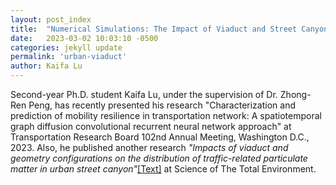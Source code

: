 ```yaml
---
layout: post_index
title:  "Numerical Simulations: The Impact of Viaduct and Street Canyon Configurations on Particle Distribution"
date:   2023-03-02 10:03:10 -0500
categories: jekyll update
permalink: 'urban-viaduct'
author: Kaifa Lu
---
```


Second-year Ph.D. student Kaifa Lu, under the supervision of Dr. Zhong-Ren Peng, has recently presented his research "Characterization and prediction of mobility resilience in transportation network: A spatiotemporal graph diffusion convolutional recurrent neural network approach" at Transportation Research Board 102nd Annual Meeting, Washington D.C., 2023. Also, he published another research <em>"Impacts of viaduct and geometry configurations on the distribution of traffic-related particulate matter in urban street canyon"</em>[[Text]](https://doi.org/10.1016/j.scitotenv.2022.159902) at Science of The Total Environment.
